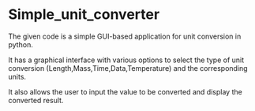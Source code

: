 # Simple_unit_converter
The given code is a simple GUI-based application for unit conversion in python. 

It has a graphical interface with various options to select the type of unit conversion (Length,Mass,Time,Data,Temperature) and the corresponding units.

It also allows the user to input the value to be converted and display the converted result.
